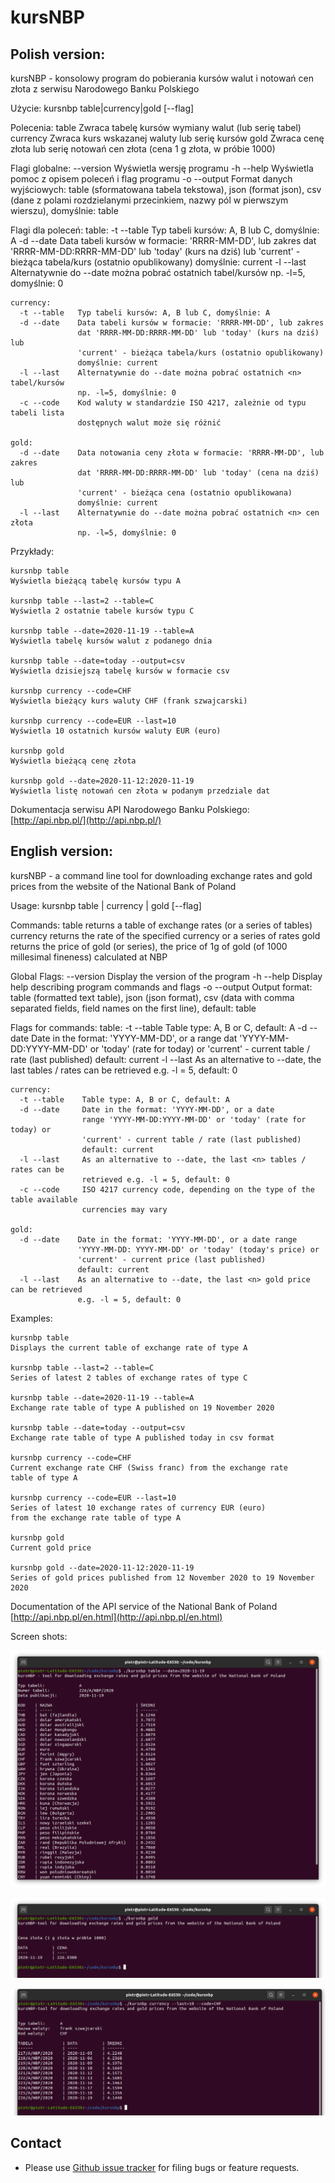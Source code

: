 # kursNBP


## Polish version:

kursNBP - konsolowy program do pobierania kursów walut i notowań cen złota z serwisu Narodowego Banku Polskiego

  Użycie:
    kursnbp table|currency|gold [--flag]

  Polecenia: 
    table      Zwraca tabelę kursów wymiany walut (lub serię tabel)
    currency   Zwraca kurs wskazanej waluty lub serię kursów
    gold       Zwraca cenę złota lub serię notowań cen złota (cena 1 g złota, w próbie 1000)

  Flagi globalne: 
       --version   Wyświetla wersję programu
    -h --help      Wyświetla pomoc z opisem poleceń i flag programu
    -o --output    Format danych wyjściowych: table (sformatowana tabela tekstowa),
                   json (format json), csv (dane z polami rozdzielanymi przecinkiem, 
                   nazwy pól w pierwszym wierszu), domyślnie: table 
  
  Flagi dla poleceń:
    table: 
      -t --table   Typ tabeli kursów: A, B lub C, domyślnie: A
      -d --date    Data tabeli kursów w formacie: 'RRRR-MM-DD', lub zakres 
                   dat 'RRRR-MM-DD:RRRR-MM-DD' lub 'today' (kurs na dziś) lub
                   'current' - bieżąca tabela/kurs (ostatnio opublikowany)
                   domyślnie: current
      -l --last    Alternatywnie do --date można pobrać ostatnich <n> tabel/kursów 
                   np. -l=5, domyślnie: 0
    
    currency:
      -t --table   Typ tabeli kursów: A, B lub C, domyślnie: A
      -d --date    Data tabeli kursów w formacie: 'RRRR-MM-DD', lub zakres 
                   dat 'RRRR-MM-DD:RRRR-MM-DD' lub 'today' (kurs na dziś) lub
                   'current' - bieżąca tabela/kurs (ostatnio opublikowany)
                   domyślnie: current
      -l --last    Alternatywnie do --date można pobrać ostatnich <n> tabel/kursów 
                   np. -l=5, domyślnie: 0
      -c --code    Kod waluty w standardzie ISO 4217, zależnie od typu tabeli lista 
                   dostępnych walut może się różnić

    gold:
      -d --date    Data notowania ceny złota w formacie: 'RRRR-MM-DD', lub zakres 
                   dat 'RRRR-MM-DD:RRRR-MM-DD' lub 'today' (cena na dziś) lub
                   'current' - bieżąca cena (ostatnio opublikowana)
                   domyślnie: current
      -l --last    Alternatywnie do --date można pobrać ostatnich <n> cen złota 
                   np. -l=5, domyślnie: 0

  Przykłady:
    
    kursnbp table
    Wyświetla bieżącą tabelę kursów typu A
    
    kursnbp table --last=2 --table=C
    Wyświetla 2 ostatnie tabele kursów typu C

    kursnbp table --date=2020-11-19 --table=A
    Wyświetla tabelę kursów walut z podanego dnia

    kursnbp table --date=today --output=csv
    Wyświetla dzisiejszą tabelę kursów w formacie csv

    kursnbp currency --code=CHF
    Wyświetla bieżący kurs waluty CHF (frank szwajcarski)

    kursnbp currency --code=EUR --last=10
    Wyświetla 10 ostatnich kursów waluty EUR (euro)

    kursnbp gold
    Wyświetla bieżącą cenę złota

    kursnbp gold --date=2020-11-12:2020-11-19
    Wyświetla listę notowań cen złota w podanym przedziale dat

Dokumentacja serwisu API Narodowego Banku Polskiego: [http://api.nbp.pl/](http://api.nbp.pl/)


## English version:

kursNBP - a command line tool for downloading exchange rates and gold prices from the website of the National Bank of Poland

  Usage:
    kursnbp table | currency | gold [--flag]

  Commands:
    table       returns a table of exchange rates (or a series of tables)
    currency    returns the rate of the specified currency or a series of rates
    gold        returns the price of gold (or series), the price of 1g of gold (of 1000 millesimal
                fineness) calculated at NBP

  Global Flags:
       --version    Display the version of the program
    -h --help       Display help describing program commands and flags
    -o --output     Output format: table (formatted text table),
                    json (json format), csv (data with comma separated fields,
                    field names on the first line), default: table
  
  Flags for commands:
    table:
      -t --table    Table type: A, B or C, default: A
      -d --date     Date in the format: 'YYYY-MM-DD', or a range
                    dat 'YYYY-MM-DD:YYYY-MM-DD' or 'today' (rate for today) or
                    'current' - current table / rate (last published)
                    default: current
      -l --last     As an alternative to --date, the last <n> tables / rates can be retrieved
                    e.g. -l = 5, default: 0
    
    currency:
      -t --table    Table type: A, B or C, default: A
      -d --date     Date in the format: 'YYYY-MM-DD', or a date
                    range 'YYYY-MM-DD:YYYY-MM-DD' or 'today' (rate for today) or
                    'current' - current table / rate (last published)
                    default: current
      -l --last     As an alternative to --date, the last <n> tables / rates can be 
                    retrieved e.g. -l = 5, default: 0
      -c --code     ISO 4217 currency code, depending on the type of the table available 
                    currencies may vary

    gold:
      -d --date    Date in the format: 'YYYY-MM-DD', or a date range
                   'YYYY-MM-DD: YYYY-MM-DD' or 'today' (today's price) or
                   'current' - current price (last published)
                   default: current
      -l --last    As an alternative to --date, the last <n> gold price can be retrieved
                   e.g. -l = 5, default: 0

  Examples:
    
    kursnbp table
    Displays the current table of exchange rate of type A
    
    kursnbp table --last=2 --table=C
    Series of latest 2 tables of exchange rates of type C

    kursnbp table --date=2020-11-19 --table=A
    Exchange rate table of type A published on 19 November 2020

    kursnbp table --date=today --output=csv
    Exchange rate table of type A published today in csv format

    kursnbp currency --code=CHF
    Current exchange rate CHF (Swiss franc) from the exchange rate 
    table of type A

    kursnbp currency --code=EUR --last=10
    Series of latest 10 exchange rates of currency EUR (euro) 
    from the exchange rate table of type A

    kursnbp gold
    Current gold price

    kursnbp gold --date=2020-11-12:2020-11-19
    Series of gold prices published from 12 November 2020 to 19 November 2020

Documentation of the API service of the National Bank of Poland
[http://api.nbp.pl/en.html](http://api.nbp.pl/en.html)


Screen shots:

![Screen](/doc/kursnbp_table.png)

![Screen](/doc/kursnbp_gold.png)

![Screen](/doc/kursnbp_currency.png)


## Contact
- Please use [Github issue tracker](https://github.com/pjaskulski/kursnbp/issues) for filing bugs or feature requests.